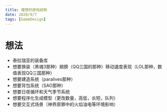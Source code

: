 ```yaml
---
title: 理想的游戏结构
date: 2020/9/7
tags: [GameDesign]
---
```


# 想法
- 泰拉瑞亚的装备库
- 想要换装（黑魂3那种）翅膀（QQ三国的那种）移动速度表现（LOL那种，数值表现QQ三国那种）
- 想要建造系统（paralives那种）
- 想要背包系统（SAO那种）
- 想要日夜循环和天气季节系统
- 想要程序化生成模型（更改数量，高低，长短，队列）
- 想要交互式场景（神界原罪中的火焰油电等环境影响）